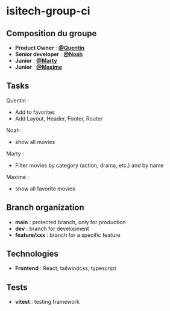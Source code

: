 # isitech-group-ci

## Composition du groupe

- **Product Owner** : [**@Quentin**](https://github.com/Quentin-Cheron)
- **Senior developer** : [**@Noah**](https://github.com/noahmartoia)
- **Junior** : [**@Marty**](https://github.com/Marty2R)
- **Junior** : [**@Maxime**](https://github.com/clmaxime)

## Tasks

Quentin :

- Add to favorites
- Add Layout, Header, Footer, Router

Noah :

- show all movies

Marty :

- Filter movies by category (action, drama, etc.) and by name

Maxime :

- show all favorite movies

## Branch organization

- **main** : protected branch, only for production
- **dev** : branch for development
- **feature/xxx** : branch for a specific feature

## Technologies

- **Frontend** : React, tailwindcss, typescript

## Tests

- **vitest** : testing framework
